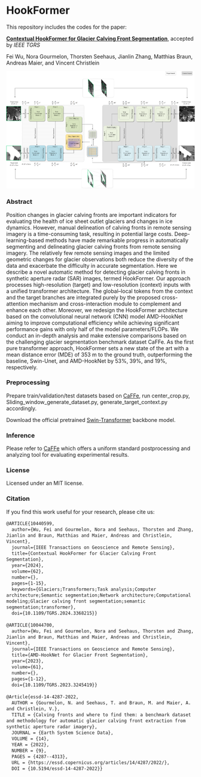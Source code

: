# HookFormer
This repository includes the codes for the paper:
 
[**Contextual HookFormer for Glacier Calving Front Segmentation**](https://ieeexplore.ieee.org/document/10440599), accepted by *IEEE TGRS*

Fei Wu, Nora Gourmelon, Thorsten Seehaus, Jianlin Zhang, Matthias Braun, Andreas Maier, and Vincent Christlein

![](fig.png)

### Abstract
Position changes in glacier calving fronts are important indicators for evaluating the health of ice sheet outlet glaciers and changes in ice dynamics. However, manual delineation of calving fronts in remote sensing imagery is a time-consuming task, resulting in potential large costs. Deep-learning-based methods have made remarkable progress in automatically segmenting and delineating glacier calving fronts from remote sensing imagery. The relatively few remote sensing images and the limited geometric changes for glacier observations both reduce the diversity of the data and exacerbate the difficulty in accurate segmentation. Here we describe a novel automatic method for detecting glacier calving fronts in synthetic aperture radar (SAR) images, termed HookFormer. Our approach processes high-resolution (target) and low-resolution (context) inputs with a unified transformer architecture. The global–local tokens from the context and the target branches are integrated purely by the proposed cross-attention mechanism and cross-interaction module to complement and enhance each other. Moreover, we redesign the HookFormer architecture based on the convolutional neural network (CNN) model AMD-HookNet aiming to improve computational efficiency while achieving significant performance gains with only half of the model parameters/FLOPs. We conduct an in-depth analysis and make extensive comparisons based on the challenging glacier segmentation benchmark dataset CaFFe. As the first pure transformer approach, HookFormer sets a new state of the art with a mean distance error (MDE) of 353 m to the ground truth, outperforming the baseline, Swin-Unet, and AMD-HookNet by 53%, 39%, and 19%, respectively.

### Preprocessing
Prepare train/validation/test datasets based on [CaFFe](https://github.com/Nora-Go/Calving_Fronts_and_Where_to_Find_Them), run center_crop.py, Sliding_window_generate_dataset.py, generate_target_context.py accordingly.

Download the official pretrained [Swin-Transformer](https://github.com/microsoft/Swin-Transformer) backbone model.

### Inference
Please refer to [CaFFe](https://github.com/Nora-Go/Calving_Fronts_and_Where_to_Find_Them) which offers a uniform standard postprocessing and analyzing tool for evaluating experimental results.

### License
Licensed under an MIT license.

### Citation
If you find this work useful for your research, please cite us:
```
@ARTICLE{10440599,
  author={Wu, Fei and Gourmelon, Nora and Seehaus, Thorsten and Zhang, Jianlin and Braun, Matthias and Maier, Andreas and Christlein, Vincent},
  journal={IEEE Transactions on Geoscience and Remote Sensing}, 
  title={Contextual HookFormer for Glacier Calving Front Segmentation}, 
  year={2024},
  volume={62},
  number={},
  pages={1-15},
  keywords={Glaciers;Transformers;Task analysis;Computer architecture;Semantic segmentation;Network architecture;Computational modeling;Glacier calving front segmentation;semantic segmentation;transformer},
  doi={10.1109/TGRS.2024.3368215}}

@ARTICLE{10044700,
  author={Wu, Fei and Gourmelon, Nora and Seehaus, Thorsten and Zhang, Jianlin and Braun, Matthias and Maier, Andreas and Christlein, Vincent},
  journal={IEEE Transactions on Geoscience and Remote Sensing}, 
  title={AMD-HookNet for Glacier Front Segmentation}, 
  year={2023},
  volume={61},
  number={},
  pages={1-12},
  doi={10.1109/TGRS.2023.3245419}}

@Article{essd-14-4287-2022,
  AUTHOR = {Gourmelon, N. and Seehaus, T. and Braun, M. and Maier, A. and Christlein, V.},
  TITLE = {Calving fronts and where to find them: a benchmark dataset and methodology for automatic glacier calving front extraction from synthetic aperture radar imagery},
  JOURNAL = {Earth System Science Data},
  VOLUME = {14},
  YEAR = {2022},
  NUMBER = {9},
  PAGES = {4287--4313},
  URL = {https://essd.copernicus.org/articles/14/4287/2022/},
  DOI = {10.5194/essd-14-4287-2022}}
```

